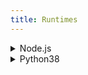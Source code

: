 ```yaml
---
title: Runtimes
---
```


<div tabs name="available-runtimes" group="available-runtimes">
  <details>
  <summary label="nodejs12">
  Node.js
  </summary>

    ```yaml
    cat <<EOF | kubectl apply -f -
    apiVersion: serverless.kyma-project.io/v1alpha1
    kind: Function
    metadata:
      name: $NAME
      namespace: $NAMESPACE
    spec:
    runtime: nodejs12
    source: |
      module.exports = {
        main: function(event, context) {
          return 'Hello World!'
        }
      }
    EOF
    ```

  </details>
  <details>
  <summary label="python38">
  Python38
  </summary>

    ```yaml
    cat <<EOF | kubectl apply -f -
    apiVersion: serverless.kyma-project.io/v1alpha1
    kind: Function
    metadata:
      name: $NAME
      namespace: $NAMESPACE
    spec:
    runtime: nodejs12
    source: |
      def main(event, context):
        return 'Hello world!'
    EOF
    ```

</div>
